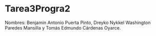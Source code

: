 # Tarea3Progra2
Nombres: Benjamin Antonio Puerta Pinto, Dreyko Nykkel Washington Paredes Mansilla y Tomás Edmundo Cárdenas Oyarce.
